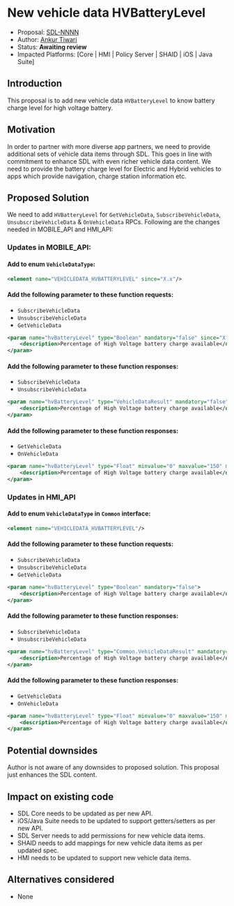 # New vehicle data HVBatteryLevel

* Proposal: [SDL-NNNN](NNNN-New-vehicle-data-HVBatteryLevel.md)
* Author: [Ankur Tiwari](https://github.com/atiwari9)
* Status: **Awaiting review**
* Impacted Platforms: [Core | HMI | Policy Server | SHAID | iOS | Java Suite]

## Introduction

This proposal is to add new vehicle data `HVBatteryLevel` to know battery charge level for high voltage battery.

## Motivation

In order to partner with more diverse app partners, we need to provide additional sets of vehicle data items through SDL. This goes in line with commitment to enhance SDL with even richer vehicle data content. We need to provide the battery charge level for Electric and Hybrid vehicles to apps which provide navigation, charge station information etc.

## Proposed Solution 

We need to add `HVBatteryLevel` for `GetVehicleData`, `SubscribeVehicleData`, `UnsubscribeVehicleData` & `OnVehicleData` RPCs. Following are the changes needed in MOBILE_API and HMI_API:

### Updates in MOBILE_API:

#### Add to enum `VehicleDataType`: 

```xml	
<element name="VEHICLEDATA_HVBATTERYLEVEL" since="X.x"/>
```

#### Add the following parameter to these function requests:
* `SubscribeVehicleData`
* `UnsubscribeVehicleData`
* `GetVehicleData`

```xml	
<param name="hvBatteryLevel" type="Boolean" mandatory="false" since="X.x">
	<description>Percentage of High Voltage battery charge available</description>
</param>
```

#### Add the following parameter to these function responses:
* `SubscribeVehicleData`
* `UnsubscribeVehicleData`

```xml	
<param name="hvBatteryLevel" type="VehicleDataResult" mandatory="false" since="X.x">
	<description>Percentage of High Voltage battery charge available</description>
</param>
```

#### Add the following parameter to these function responses:
* `GetVehicleData`
* `OnVehicleData`

```xml	
<param name="hvBatteryLevel" type="Float" minvalue="0" maxvalue="150" mandatory="false" since="X.x">
	<description>Percentage of High Voltage battery charge available</description>
</param>
```

### Updates in HMI_API 

#### Add to enum `VehicleDataType` in `Common` interface: 

```xml	
<element name="VEHICLEDATA_HVBATTERYLEVEL"/>
```
#### Add the following parameter to these function requests:
* `SubscribeVehicleData`
* `UnsubscribeVehicleData`
* `GetVehicleData`

```xml	
<param name="hvBatteryLevel" type="Boolean" mandatory="false">
	<description>Percentage of High Voltage battery charge available</description>
</param>
```

#### Add the following parameter to these function responses:
* `SubscribeVehicleData`
* `UnsubscribeVehicleData`

```xml	
<param name="hvBatteryLevel" type="Common.VehicleDataResult" mandatory="false">
	<description>Percentage of High Voltage battery charge available</description>
</param>
```

#### Add the following parameter to these function responses:
* `GetVehicleData`
* `OnVehicleData`

```xml	
<param name="hvBatteryLevel" type="Float" minvalue="0" maxvalue="150" mandatory="false">
	<description>Percentage of High Voltage battery charge available</description>
</param>
```

## Potential downsides

Author is not aware of any downsides to proposed solution. This proposal just enhances the SDL content.

## Impact on existing code

* SDL Core needs to be updated as per new API.
* iOS/Java Suite needs to be updated to support getters/setters as per new API.
* SDL Server needs to add permissions for new vehicle data items.
* SHAID needs to add mappings for new vehicle data items as per updated spec.
* HMI needs to be updated to support new vehicle data items.

## Alternatives considered

* None
